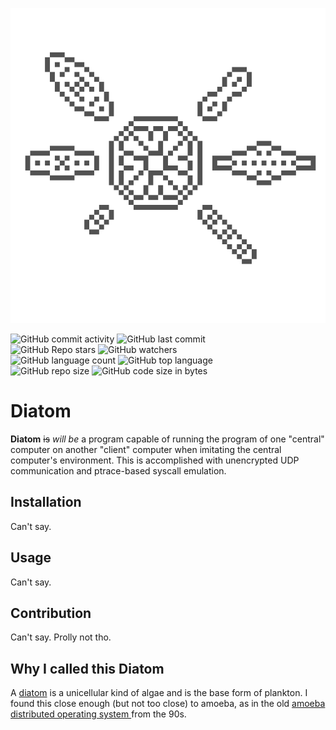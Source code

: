 <p align="center">
<img src="https://github.com/R-Rothrock/diatom/blob/881ab1e5a9d7fb9fd4965de808682f90cd5e5b69/assets/Logo_512x512.png" alt="Diatom Logo">
</p>

![GitHub commit activity](https://img.shields.io/github/commit-activity/m/R-Rothrock/diatom)
![GitHub last commit](https://img.shields.io/github/last-commit/R-Rothrock/diatom?color=blue)<br>
![GitHub Repo stars](https://img.shields.io/github/stars/R-Rothrock/diatom?style=flat&color=green)
![GitHub watchers](https://img.shields.io/github/watchers/R-Rothrock/diatom?style=flat&color=green)<br>
![GitHub language count](https://img.shields.io/github/languages/count/R-Rothrock/diatom?color=red)
![GitHub top language](https://img.shields.io/github/languages/top/R-Rothrock/diatom?color=red)<br>
![GitHub repo size](https://img.shields.io/github/repo-size/R-Rothrock/diatom?color=yellow)
![GitHub code size in bytes](https://img.shields.io/github/languages/code-size/R-Rothrock/diatom?color=yellow)

# Diatom

**Diatom** ~~is~~ _will be_ a program capable of running the program of
one "central" computer on another "client" computer when imitating the
central computer's environment. This is accomplished with unencrypted
UDP communication and ptrace-based syscall emulation.

## Installation

Can't say.

## Usage

Can't say.

## Contribution

Can't say. Prolly not tho.

## Why I called this Diatom

A [diatom](https://diatoms.org/what-are-diatoms) is a unicellular
kind of algae and is the base form of plankton. I found this close
enough (but not too close) to amoeba, as in the old [amoeba
distributed operating system
](https://cs.vu.nl/pub/amoeba/amoeba.html) from the 90s.
